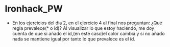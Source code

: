 # Ironhack_PW
- En los ejercicios del dia 2, en el ejercicio 4 al final nos preguntan:
  ¿Qué regla prevalece(* o id)?
  Al visualizar lo que estoy haciendo, me doy cuenta de que si añado el id,(en este caso)el color cambia y si no añado nada se mantiene igual por tanto lo que prevalece es el id.